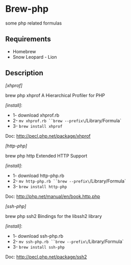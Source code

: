 # Brew-php
some php related formulas

## Requirements

* Homebrew
* Snow Leopard - Lion

## Description

_[xhprof]_

brew php xhprof
A Hierarchical Profiler for PHP

_[install]_:

* 1- download xhprof.rb
* 2- `mv xhprof.rb ``brew --prefix\`/Library/Formula`
* 3- `brew install xhprof`

Doc:
http://pecl.php.net/package/xhprof


_[http-php]_

brew php http
Extended HTTP Support

_[install]_:

* 1- download http-php.rb
* 2- `mv http-php.rb ``brew --prefix\`/Library/Formula`
* 3- `brew install http-php`

Doc:
http://php.net/manual/en/book.http.php


_[ssh-php]_

brew php ssh2
Bindings for the libssh2 library

_[install]_:

* 1- download ssh-php.rb
* 2- `mv ssh-php.rb ``brew --prefix\`/Library/Formula`
* 3- `brew install ssh-php`

Doc:
http://pecl.php.net/package/ssh2